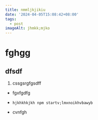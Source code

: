 ```yaml
---
title: nmmljkjikiu
date: '2024-04-05T15:08:42+08:00'
tags:
  - post
imageAlt: jhmkk;mjko
---
```

# fghgg

## dfsdf

1. cssgsrgfgsdff

* fgxfgdfg
* ```
  hjkhkhkjkh npm startv;lmxnoikhvbawyb
  ```
* cvnfgh

